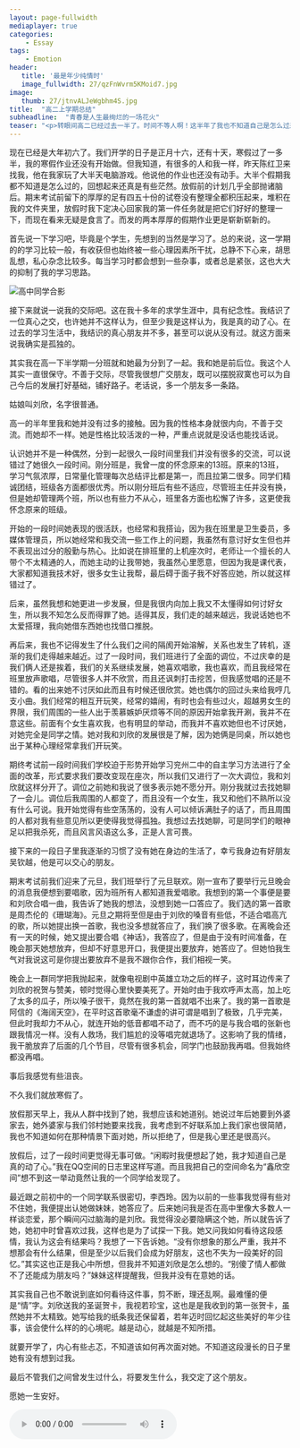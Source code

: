```yaml
---
layout: page-fullwidth
mediaplayer: true
categories:
    - Essay
tags:
    - Emotion
header:
   title: '最是年少纯情时'
   image_fullwidth: 27/qzFnWvrm5KMoid7.jpg
image:
   thumb: 27/jtnvALJeWgbhm4S.jpg
title:  "高二上学期总结"
subheadline:  "青春是人生最绚烂的一场花火"
teaser: "<p>转眼间高二已经过去一半了。时间不等人啊！这半年了我也不知道自己是怎么过来的。反正发生了许多的事也对我有一些触动。但要我说是却又不知从何说起。就想到什么说什么吧。</p>"
---
```


现在已经是大年初六了。我们开学的日子是正月十六，还有十天，寒假过了一多半，我的寒假作业还没有开始做。但我知道，有很多的人和我一样，昨天陈红卫来找我，他在我家玩了大半天电脑游戏。他说他的作业也还没有动手。大半个假期我都不知道是怎么过的，回想起来还真是有些茫然。放假前的计划几乎全部抛诸脑后。期末考试前留下的厚厚的足有四五十份的试卷没有整理全都积压起来，堆积在我的文件夹里，放假时我下定决心回家我的第一件任务就是把它们好好的整理一下，而现在看来无疑是食言了。而发的两本厚厚的假期作业更是崭新崭新的。

首先说一下学习吧，毕竟是个学生，先想到的当然是学习了。总的来说，这一学期的的学习比较一般，有收获但也始终被一些心理因素所干扰，总静不下心来，胡思乱想，私心杂念比较多。每当学习时都会想到一些杂事，或者总是紧张，这也大大的抑制了我的学习思路。

![高中同学合影]({{site.urlimg}}26/S8xIiw3pRnmfdL4.jpg)

接下来就说一说我的交际吧。这在我十多年的求学生涯中，具有纪念性。我结识了一位真心之交，也许她并不这样认为，但至少我是这样认为，我是真的动了心。在过去的学习生活中，我结识的真心朋友并不多，甚至可以说从没有过。就这方面来说我确实是孤独的。

其实我在高一下半学期一分班就和她最为分到了一起。我和她是前后位。我这个人其实一直很保守。不善于交际，尽管我很想广交朋友，既可以摆脱寂寞也可以为自己今后的发展打好基础，铺好路子。老话说，多一个朋友多一条路。

姑娘叫刘欣，名字很普通。

高一的半年里我和她并没有过多的接触。因为我的性格本身就很内向，不善于交流。而她却不一样。她是性格比较活泼的一种，严重点说就是没话也能找话说。

认识她并不是一种偶然，分到一起很久一段时间里我们并没有很多的交流，可以说错过了她很久一段时间。刚分班是，我曾一度的怀念原来的13班。原来的13班，学习气氛浓厚，日常量化管理每次总结评比都是第一，而且拉第二很多。同学们精诚团结，班级各方面都很优秀。所以刚分班后有些不适应，尽管班主任并没有换，但是她却管理两个班，所以也有些力不从心，班里各方面也松懈了许多，这更使我怀念原来的班级。

开始的一段时间她表现的很活跃，也经常和我搭讪，因为我在班里是卫生委员，多媒体管理员，所以她经常和我交流一些工作上的问题，我虽然有意讨好女生但也并不表现出过分的殷勤与热心。比如说在排班里的上机座次时，老师让一个擅长的人带个不太精通的人，而她主动的让我带她，我虽然心里愿意，但因为我是课代表，大家都知道我技术好，很多女生让我帮，最后碍于面子我不好答应她，所以就这样错过了。

后来，虽然我想和她更进一步发展，但是我很内向加上我又不太懂得如何讨好女生，所以我不知怎么反而得罪了她。适得其反，我们走的越来越远，我说话她也不太爱搭理，我向她借东西她也找借口推脱。

再后来，我也不记得发生了什么我们之间的隔阂开始溶解，关系也发生了转机，逐渐的我们走得越来越近。过了一段时间，我们班进行了全面的调位，不过庆幸的是我们俩人还是挨着，我们的关系继续发展，她喜欢唱歌，我也喜欢，而且我经常在班里放声歌唱，尽管很多人并不欣赏，而且还讽刺打击挖苦，但我感觉唱的还是不错的。看的出来她不讨厌如此而且有时候还很欣赏。她也偶尔的回过头来给我哼几支小曲。我们经常的相互开玩笑，经常的嬉闹，有时也会有些过火，超越男女生的界限，我们周围的一些人出于羡慕嫉妒厌烦等不同的原因开始拿我开涮，我并不在意这些。前面有个女生喜欢我，也有明显的举动，而我并不喜欢她但也不讨厌她，对她完全是同学之情。她对我和刘欣的发展很是了解，因为她俩是同桌，所以她也出于某种心理经常拿我们开玩笑。

期终考试前一段时间我们学校迫于形势开始学习兖州二中的自主学习方法进行了全面的改革，形式要求我们要改变现在座次，所以我们又进行了一次大调位，我和刘欣就这样分开了。调位之前她和我说了很多表示她不愿分开。刚分我就过去找她聊了一会儿。调位后我周围的人都变了，而且没有一个女生，我又和他们不熟所以没有什么可说。我开始觉得有些空荡荡的，没有人可以倾诉满肚子的话了，而且周围的人都对我有些意见所以更使得我觉得孤独。我想过去找她聊，可是同学们的眼神足以把我杀死，而且风言风语这么多，正是人言可畏。

接下来的一段日子里我逐渐的习惯了没有她在身边的生活了，幸亏我身边有好朋友吴钦越，他是可以交心的朋友。

期末考试前我们迎来了元旦，我们班举行了元旦联欢。刚一宣布了要举行元旦晚会的消息我便想到要唱歌，因为班所有人都知道我爱唱歌。我想到的第一个事便是要和刘欣合唱一曲，我告诉了她我的想法，没想到她一口答应了。我们选的第一首歌是周杰伦的《珊瑚海》。元旦之期将至但是由于刘欣的嗓音有些低，不适合唱高亢的歌，所以她提出换一首歌，我也没多想就答应了，我们换了很多歌。在离晚会还有一天的时候，她又提出要合唱《神话》，我答应了，但是由于没有时间准备，在晚会那天她想放弃，但却不好意思开口，我便提出要放弃，她答应了。但她怕我生气对我说这可是你提出要放弃不是我不跟你合作，我们相视一笑。

晚会上一群同学把我抛起来，就像电视剧中英雄立功之后的样子，这时耳边传来了刘欣的祝贺与赞美，顿时觉得心里快要美死了。开始时由于我欢呼声太高，加上吃了太多的瓜子，所以嗓子很干，竟然在我的第一首就唱不出来了。我的第一首歌是阿信的《海阔天空》，在平时这首歌毫不谦虚的讲可谓是唱到了极致，几乎完美，但此时我却力不从心，就连开始的低音都唱不动了，而不巧的是与我合唱的张新也跟我情况一样。没有人救场，我们尴尬的没等唱完就退场了。这影响了我的情绪，我干脆放弃了后面的几个节目，尽管有很多机会，同学门也鼓励我再唱。但我始终都没再唱。

事后我感觉有些沮丧。

不久我们就放寒假了。

放假那天早上，我从人群中找到了她，我想应该和她道别。她说过年后她要到外婆家去，她外婆家与我们邻村她要来找我，我考虑到不好联系加上我们家也很简陋，我也不知道如何在那种情景下面对她，所以拒绝了，但是我心里还是很高兴。

放假后，过了一段时间更觉得无事可做。“闲暇时我便想起了她，我才知道自己是真的动了心。”我在QQ空间的日志里这样写道。而且我把自己的空间命名为“鑫欣空间”想不到这一举动竟然让我的一个同学给发现了。

最近跟之前初中的一个同学联系很密切，李西玲。因为以前的一些事我觉得有些对不住她，我便提出认她做妹妹，她答应了。后来她问我是否在高中里像大多数人一样谈恋爱，那个瞬间闪过脑海的是刘欣。我觉得没必要隐瞒这个她，所以就告诉了她，她初中时曾喜欢过我，这样也是为了试探一下我。她又问我如何看待这段感情，我认为这会有结果吗？我想了一下告诉她。“没有你想象的那么严重，我并不想那会有什么结果，但是至少以后我们会成为好朋友，这也不失为一段美好的回忆。”其实这也正是我心中所想，但我并不知道刘欣是怎么想的。“别傻了情人都做不了还能成为朋友吗？”妹妹这样提醒我，但我并没有在意她的话。

其实我自己也不敢说到底如何看待这件事，剪不断，理还乱啊。最难懂的便是“情”字。刘欣送我的圣诞贺卡，我视若珍宝，这也是是我收到的第一张贺卡，虽然她并不太精致。她写给我的纸条我还保留着，若年迈时回忆起这些美好的年少往事，该会使什么样的的心境呢。越是动心，就越是不知所措。

就要开学了，内心有些忐忑，不知道该如何再次面对她。不知道这段漫长的日子里她有没有想到过我。

最后不管我们之间曾发生过什么，将要发生什么，我交定了这个朋友。

愿她一生安好。

<audio src="{{site.urlbgm}}thoseyears.mp3" type="audio/mp3" autoplay loop controls></audio>